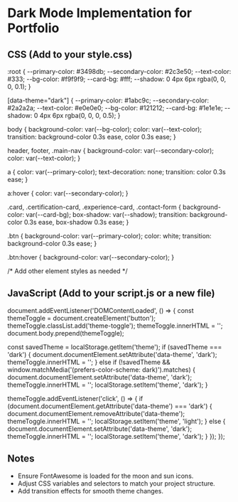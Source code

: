 # Dark Mode Implementation for Portfolio

## CSS (Add to your style.css)

:root {
  --primary-color: #3498db;
  --secondary-color: #2c3e50;
  --text-color: #333;
  --bg-color: #f9f9f9;
  --card-bg: #fff;
  --shadow: 0 4px 6px rgba(0, 0, 0, 0.1);
}

[data-theme="dark"] {
  --primary-color: #1abc9c;
  --secondary-color: #2a2a2a;
  --text-color: #e0e0e0;
  --bg-color: #121212;
  --card-bg: #1e1e1e;
  --shadow: 0 4px 6px rgba(0, 0, 0, 0.5);
}

body {
  background-color: var(--bg-color);
  color: var(--text-color);
  transition: background-color 0.3s ease, color 0.3s ease;
}

header, footer, .main-nav {
  background-color: var(--secondary-color);
  color: var(--text-color);
}

a {
  color: var(--primary-color);
  text-decoration: none;
  transition: color 0.3s ease;
}

a:hover {
  color: var(--secondary-color);
}

.card, .certification-card, .experience-card, .contact-form {
  background-color: var(--card-bg);
  box-shadow: var(--shadow);
  transition: background-color 0.3s ease, box-shadow 0.3s ease;
}

.btn {
  background-color: var(--primary-color);
  color: white;
  transition: background-color 0.3s ease;
}

.btn:hover {
  background-color: var(--secondary-color);
}

/* Add other element styles as needed */

## JavaScript (Add to your script.js or a new file)

document.addEventListener('DOMContentLoaded', () => {
  const themeToggle = document.createElement('button');
  themeToggle.classList.add('theme-toggle');
  themeToggle.innerHTML = '<i class="fas fa-moon"></i>';
  document.body.prepend(themeToggle);

  const savedTheme = localStorage.getItem('theme');
  if (savedTheme === 'dark') {
    document.documentElement.setAttribute('data-theme', 'dark');
    themeToggle.innerHTML = '<i class="fas fa-sun"></i>';
  } else if (!savedTheme && window.matchMedia('(prefers-color-scheme: dark)').matches) {
    document.documentElement.setAttribute('data-theme', 'dark');
    themeToggle.innerHTML = '<i class="fas fa-sun"></i>';
    localStorage.setItem('theme', 'dark');
  }

  themeToggle.addEventListener('click', () => {
    if (document.documentElement.getAttribute('data-theme') === 'dark') {
      document.documentElement.removeAttribute('data-theme');
      themeToggle.innerHTML = '<i class="fas fa-moon"></i>';
      localStorage.setItem('theme', 'light');
    } else {
      document.documentElement.setAttribute('data-theme', 'dark');
      themeToggle.innerHTML = '<i class="fas fa-sun"></i>';
      localStorage.setItem('theme', 'dark');
    }
  });
});

## Notes

- Ensure FontAwesome is loaded for the moon and sun icons.
- Adjust CSS variables and selectors to match your project structure.
- Add transition effects for smooth theme changes.
